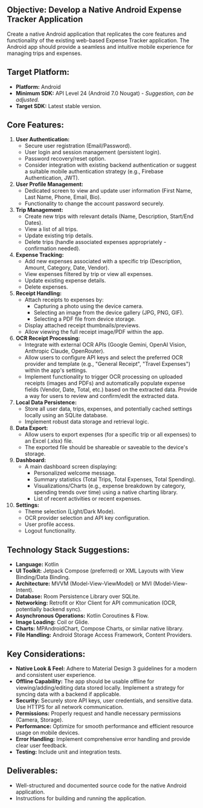 ## Objective: Develop a Native Android Expense Tracker Application

Create a native Android application that replicates the core features and functionality of the existing web-based Expense Tracker application. The Android app should provide a seamless and intuitive mobile experience for managing trips and expenses.

## Target Platform:

*   **Platform:** Android
*   **Minimum SDK:** API Level 24 (Android 7.0 Nougat) - *Suggestion, can be adjusted.*
*   **Target SDK:** Latest stable version.

## Core Features:

1.  **User Authentication:**
    *   Secure user registration (Email/Password).
    *   User login and session management (persistent login).
    *   Password recovery/reset option.
    *   Consider integration with existing backend authentication or suggest a suitable mobile authentication strategy (e.g., Firebase Authentication, JWT).
2.  **User Profile Management:**
    *   Dedicated screen to view and update user information (First Name, Last Name, Phone, Email, Bio).
    *   Functionality to change the account password securely.
3.  **Trip Management:**
    *   Create new trips with relevant details (Name, Description, Start/End Dates).
    *   View a list of all trips.
    *   Update existing trip details.
    *   Delete trips (handle associated expenses appropriately - confirmation needed).
4.  **Expense Tracking:**
    *   Add new expenses associated with a specific trip (Description, Amount, Category, Date, Vendor).
    *   View expenses filtered by trip or view all expenses.
    *   Update existing expense details.
    *   Delete expenses.
5.  **Receipt Handling:**
    *   Attach receipts to expenses by:
        *   Capturing a photo using the device camera.
        *   Selecting an image from the device gallery (JPG, PNG, GIF).
        *   Selecting a PDF file from device storage.
    *   Display attached receipt thumbnails/previews.
    *   Allow viewing the full receipt image/PDF within the app.
6.  **OCR Receipt Processing:**
    *   Integrate with external OCR APIs (Google Gemini, OpenAI Vision, Anthropic Claude, OpenRouter).
    *   Allow users to configure API keys and select the preferred OCR provider and template (e.g., "General Receipt", "Travel Expenses") within the app's settings.
    *   Implement functionality to trigger OCR processing on uploaded receipts (images and PDFs) and automatically populate expense fields (Vendor, Date, Total, etc.) based on the extracted data. Provide a way for users to review and confirm/edit the extracted data.
7.  **Local Data Persistence:**
    *   Store all user data, trips, expenses, and potentially cached settings locally using an SQLite database.
    *   Implement robust data storage and retrieval logic.
8.  **Data Export:**
    *   Allow users to export expenses (for a specific trip or all expenses) to an Excel (.xlsx) file.
    *   The exported file should be shareable or saveable to the device's storage.
9.  **Dashboard:**
    *   A main dashboard screen displaying:
        *   Personalized welcome message.
        *   Summary statistics (Total Trips, Total Expenses, Total Spending).
        *   Visualizations/Charts (e.g., expense breakdown by category, spending trends over time) using a native charting library.
        *   List of recent activities or recent expenses.
10. **Settings:**
    *   Theme selection (Light/Dark Mode).
    *   OCR provider selection and API key configuration.
    *   User profile access.
    *   Logout functionality.

## Technology Stack Suggestions:

*   **Language:** Kotlin
*   **UI Toolkit:** Jetpack Compose (preferred) or XML Layouts with View Binding/Data Binding.
*   **Architecture:** MVVM (Model-View-ViewModel) or MVI (Model-View-Intent).
*   **Database:** Room Persistence Library over SQLite.
*   **Networking:** Retrofit or Ktor Client for API communication (OCR, potentially backend sync).
*   **Asynchronous Operations:** Kotlin Coroutines & Flow.
*   **Image Loading:** Coil or Glide.
*   **Charts:** MPAndroidChart, Compose Charts, or similar native library.
*   **File Handling:** Android Storage Access Framework, Content Providers.

## Key Considerations:

*   **Native Look & Feel:** Adhere to Material Design 3 guidelines for a modern and consistent user experience.
*   **Offline Capability:** The app should be usable offline for viewing/adding/editing data stored locally. Implement a strategy for syncing data with a backend if applicable.
*   **Security:** Securely store API keys, user credentials, and sensitive data. Use HTTPS for all network communication.
*   **Permissions:** Properly request and handle necessary permissions (Camera, Storage).
*   **Performance:** Optimize for smooth performance and efficient resource usage on mobile devices.
*   **Error Handling:** Implement comprehensive error handling and provide clear user feedback.
*   **Testing:** Include unit and integration tests.

## Deliverables:

*   Well-structured and documented source code for the native Android application.
*   Instructions for building and running the application.